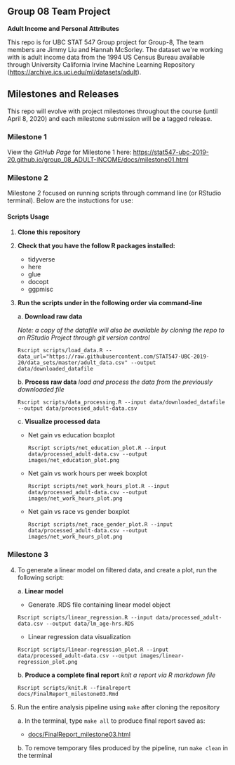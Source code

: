 ## Group 08 Team Project

__Adult Income and Personal Attributes__

This repo is for UBC STAT 547 Group project for Group-8, The team members are Jimmy Liu and Hannah McSorley. 
The dataset we're working with is adult income data from the 1994 US Census Bureau available through University California Irvine Machine Learning Repository (https://archive.ics.uci.edu/ml/datasets/adult).

## Milestones and Releases
This repo will evolve with project milestones throughout the course (until April 8, 2020) and each milestone submission will be a tagged release.

### Milestone 1
View the _GitHub Page_ for Milestone 1 here:  https://stat547-ubc-2019-20.github.io/group_08_ADULT-INCOME/docs/milestone01.html

### Milestone 2
Milestone 2 focused on running scripts through command line (or RStudio terminal). Below are the instuctions for use:

#### Scripts Usage

1. __Clone this repository__

2. __Check that you have the follow R packages installed:__
   * tidyverse
   * here
   * glue
   * docopt
   * ggpmisc

3. __Run the scripts under in the following order via command-line__

   a. __Download raw data__ 
   
   _Note: a copy of the datafile will also be available by cloning the repo to an RStudio Project through git version control_
      ```
      Rscript scripts/load_data.R --data_url="https://raw.githubusercontent.com/STAT547-UBC-2019-20/data_sets/master/adult_data.csv" --output data/downloaded_datafile
      ```
   b. __Process raw data__
   _load and process the data from the previously downloaded file_
      ```
      Rscript scripts/data_processing.R --input data/downloaded_datafile --output data/processed_adult-data.csv
      ```

   c. __Visualize processed data__
      * Net gain vs education boxplot
        ```
        Rscript scripts/net_education_plot.R --input data/processed_adult-data.csv --output images/net_education_plot.png
        ```
      * Net gain vs work hours per week boxplot
        ```
        Rscript scripts/net_work_hours_plot.R --input data/processed_adult-data.csv --output images/net_work_hours_plot.png
        ```
      * Net gain vs race vs gender boxplot
        ```
        Rscript scripts/net_race_gender_plot.R --input data/processed_adult-data.csv --output images/net_work_hours_plot.png
        ```
        
### Milestone 3

4. To generate a linear model on filtered data, and create a plot, run the following script:

   a. __Linear model__
      * Generate .RDS file containing linear model object
      ```
      Rscript scripts/linear_regression.R --input data/processed_adult-data.csv --output data/lm_age-hrs.RDS
      ```
      * Linear regression data visualization
      ```
      Rscript scripts/linear-regression_plot.R --input data/processed_adult-data.csv --output images/linear-regression_plot.png
      ```
   
   b. __Produce a complete final report__ _knit a report via R markdown file_
      ```
      Rscript scripts/knit.R --finalreport docs/FinalReport_milestone03.Rmd
      ```

5. Run the entire analysis pipeline using `make` after cloning the repository

   a. In the terminal, type `make all` to produce final report saved as:
   
      * [docs/FinalReport_milestone03.html](https://stat547-ubc-2019-20.github.io/group_08_ADULT-INCOME/docs/FinalReport_milestone03.html)
   
   b. To remove temporary files produced by the pipeline, run `make clean` in the terminal
